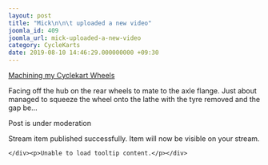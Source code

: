 ```yaml
---
layout: post
title: "Mick\n\n\t uploaded a new video"
joomla_id: 409
joomla_url: mick-uploaded-a-new-video
category: CycleKarts
date: 2019-08-10 14:46:29.000000000 +09:30
---
```

<div class="es-frontend es-main  view-stream layout-item is-desktop"><div class="es-streams">
	<div class="es-stream"><div class="es-stream-preview"><div class="es-stream-embed is-video"><div class="es-stream-embed__player"> </div><a href="https://cyclekarts.com.au/build-pages/brooklands-bentley/videos/machining-my-cyclekart-wheels" class="es-stream-embed__title es-stream-embed--border">Machining my Cyclekart Wheels</a><p>Facing off the hub on the rear wheels to mate to the axle flange. Just about managed to squeeze the wheel onto the lathe with the tyre removed and the gap be...</p></div></div><p>Post is under moderation</p></div>
	<p>Stream item published successfully. Item will now be visible on your stream.</p>
	
	</div><p>Unable to load tooltip content.</p></div>
